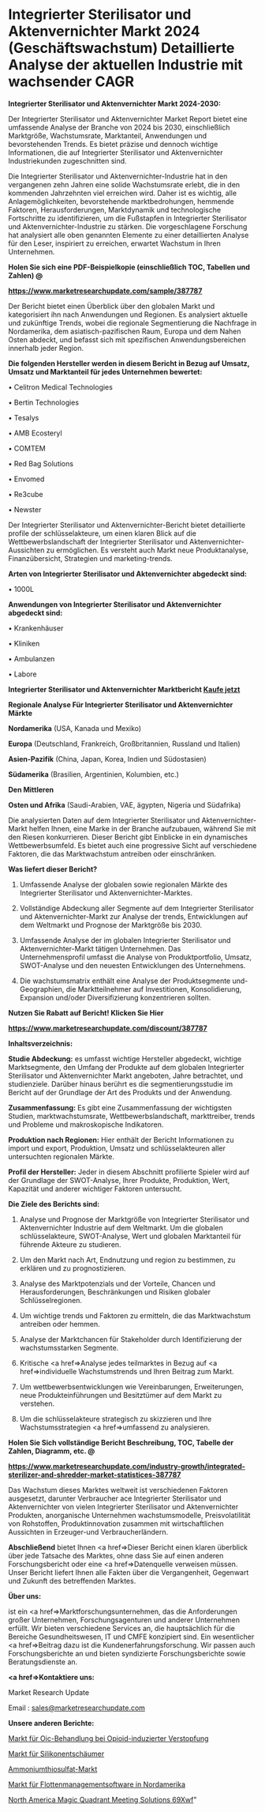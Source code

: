 # Integrierter Sterilisator und Aktenvernichter Markt 2024 (Geschäftswachstum) Detaillierte Analyse der aktuellen Industrie mit wachsender CAGR

<strong>Integrierter Sterilisator und Aktenvernichter Markt 2024-2030:</strong>

Der Integrierter Sterilisator und Aktenvernichter Market Report bietet eine umfassende Analyse der Branche von 2024 bis 2030, einschließlich Marktgröße, Wachstumsrate, Marktanteil, Anwendungen und bevorstehenden Trends. Es bietet präzise und dennoch wichtige Informationen, die auf Integrierter Sterilisator und Aktenvernichter Industriekunden zugeschnitten sind.

Die Integrierter Sterilisator und Aktenvernichter-Industrie hat in den vergangenen zehn Jahren eine solide Wachstumsrate erlebt, die in den kommenden Jahrzehnten viel erreichen wird. Daher ist es wichtig, alle Anlagemöglichkeiten, bevorstehende marktbedrohungen, hemmende Faktoren, Herausforderungen, Marktdynamik und technologische Fortschritte zu identifizieren, um die Fußstapfen in Integrierter Sterilisator und Aktenvernichter-Industrie zu stärken. Die vorgeschlagene Forschung hat analysiert alle oben genannten Elemente zu einer detaillierten Analyse für den Leser, inspiriert zu erreichen, erwartet Wachstum in Ihren Unternehmen.



<strong>Holen Sie sich eine PDF-Beispielkopie (einschließlich TOC, Tabellen und Zahlen) @
</strong>

<strong><a href=https://www.marketresearchupdate.com/sample/387787>

<strong>https://www.marketresearchupdate.com/sample/387787</u></font></a></strong></strong>

Der Bericht bietet einen Überblick über den globalen Markt und kategorisiert ihn nach Anwendungen und Regionen. Es analysiert aktuelle und zukünftige Trends, wobei die regionale Segmentierung die Nachfrage in Nordamerika, dem asiatisch-pazifischen Raum, Europa und dem Nahen Osten abdeckt, und befasst sich mit spezifischen Anwendungsbereichen innerhalb jeder Region.



<strong>Die folgenden Hersteller werden in diesem Bericht in Bezug auf Umsatz, Umsatz und Marktanteil für jedes Unternehmen bewertet:</strong>

• Celitron Medical Technologies

• Bertin Technologies

• Tesalys

• AMB Ecosteryl

• COMTEM

• Red Bag Solutions

• Envomed

• Re3cube

• Newster

Der Integrierter Sterilisator und Aktenvernichter-Bericht bietet detaillierte profile der schlüsselakteure, um einen klaren Blick auf die Wettbewerbslandschaft der Integrierter Sterilisator und Aktenvernichter-Aussichten zu ermöglichen. Es versteht auch Markt neue Produktanalyse, Finanzübersicht, Strategien und marketing-trends.



<strong>Arten von Integrierter Sterilisator und Aktenvernichter abgedeckt sind:</strong>

• 1000L



<strong>Anwendungen von Integrierter Sterilisator und Aktenvernichter abgedeckt sind:</strong>

• Krankenhäuser

• Kliniken

• Ambulanzen

• Labore



<strong>Integrierter Sterilisator und Aktenvernichter Marktbericht <a href=https://www.marketresearchupdate.com/buynow/387787>Kaufe jetzt</a></strong>



<strong>Regionale Analyse Für Integrierter Sterilisator und Aktenvernichter Märkte</strong>



<strong>Nordamerika</strong> (USA, Kanada und Mexiko)



<strong>Europa</strong> (Deutschland, Frankreich, Großbritannien, Russland und Italien)



<strong>Asien-Pazifik</strong> (China, Japan, Korea, Indien und Südostasien)



<strong>Südamerika</strong> (Brasilien, Argentinien, Kolumbien, etc.)



<strong>Den Mittleren</strong> 

<strong>Osten und Afrika</strong> (Saudi-Arabien, VAE, ägypten, Nigeria und Südafrika)

Die analysierten Daten auf dem Integrierter Sterilisator und Aktenvernichter-Markt helfen Ihnen, eine Marke in der Branche aufzubauen, während Sie mit den Riesen konkurrieren. Dieser Bericht gibt Einblicke in ein dynamisches Wettbewerbsumfeld. Es bietet auch eine progressive Sicht auf verschiedene Faktoren, die das Marktwachstum antreiben oder einschränken.



<strong>Was liefert dieser Bericht?</strong>

1. Umfassende Analyse der globalen sowie regionalen Märkte des Integrierter Sterilisator und Aktenvernichter-Marktes.

2. Vollständige Abdeckung aller Segmente auf dem Integrierter Sterilisator und Aktenvernichter-Markt zur Analyse der trends, Entwicklungen auf dem Weltmarkt und Prognose der Marktgröße bis 2030.

3. Umfassende Analyse der im globalen Integrierter Sterilisator und Aktenvernichter-Markt tätigen Unternehmen. Das Unternehmensprofil umfasst die Analyse von Produktportfolio, Umsatz, SWOT-Analyse und den neuesten Entwicklungen des Unternehmens.

4. Die wachstumsmatrix enthält eine Analyse der Produktsegmente und-Geographien, die Marktteilnehmer auf Investitionen, Konsolidierung, Expansion und/oder Diversifizierung konzentrieren sollten.



<strong>Nutzen Sie Rabatt auf Bericht! Klicken Sie Hier
</strong>

<strong><a href=https://www.marketresearchupdate.com/discount/387787>https://www.marketresearchupdate.com/discount/387787</b></u></font></strong></a>



<strong>Inhaltsverzeichnis:</strong>



<strong>Studie Abdeckung:</strong> es umfasst wichtige Hersteller abgedeckt, wichtige Marktsegmente, den Umfang der Produkte auf dem globalen Integrierter Sterilisator und Aktenvernichter Markt angeboten, Jahre betrachtet, und studienziele. Darüber hinaus berührt es die segmentierungsstudie im Bericht auf der Grundlage der Art des Produkts und der Anwendung.



<strong>Zusammenfassung:</strong> Es gibt eine Zusammenfassung der wichtigsten Studien, marktwachstumsrate, Wettbewerbslandschaft, markttreiber, trends und Probleme und makroskopische Indikatoren.



<strong>Produktion nach Regionen:</strong> Hier enthält der Bericht Informationen zu import und export, Produktion, Umsatz und schlüsselakteuren aller untersuchten regionalen Märkte.



<strong>Profil der Hersteller:</strong> Jeder in diesem Abschnitt profilierte Spieler wird auf der Grundlage der SWOT-Analyse, Ihrer Produkte, Produktion, Wert, Kapazität und anderer wichtiger Faktoren untersucht.



<strong>Die Ziele des Berichts sind:</strong>

1) Analyse und Prognose der Marktgröße von Integrierter Sterilisator und Aktenvernichter Industrie auf dem Weltmarkt.
Um die globalen schlüsselakteure, SWOT-Analyse, Wert und globalen Marktanteil für führende Akteure zu studieren.

2) Um den Markt nach Art, Endnutzung und region zu bestimmen, zu erklären und zu prognostizieren.

3) Analyse des Marktpotenzials und der Vorteile, Chancen und Herausforderungen, Beschränkungen und Risiken globaler Schlüsselregionen.

4) Um wichtige trends und Faktoren zu ermitteln, die das Marktwachstum antreiben oder hemmen.

5) Analyse der Marktchancen für Stakeholder durch Identifizierung der wachstumsstarken Segmente.

6) Kritische <a href=>Analyse</a> jedes teilmarktes in Bezug auf <a href=>individuelle</a> Wachstumstrends und Ihren Beitrag zum Markt.

7) Um wettbewerbsentwicklungen wie Vereinbarungen, Erweiterungen, neue Produkteinführungen und Besitztümer auf dem Markt zu verstehen.

8) Um die schlüsselakteure strategisch zu skizzieren und Ihre Wachstumsstrategien <a href=>umfassend</a> zu analysieren.



<strong>Holen Sie Sich vollständige Bericht Beschreibung, TOC, Tabelle der Zahlen, Diagramm, etc. @ </strong>

<strong><a href=https://www.marketresearchupdate.com/industry-growth/integrated-sterilizer-and-shredder-market-statistices-387787>https://www.marketresearchupdate.com/industry-growth/integrated-sterilizer-and-shredder-market-statistices-387787</a></font></strong>

Das Wachstum dieses Marktes weltweit ist verschiedenen Faktoren ausgesetzt, darunter Verbraucher ace Integrierter Sterilisator und Aktenvernichter von vielen Integrierter Sterilisator und Aktenvernichter Produkten, anorganische Unternehmen wachstumsmodelle, Preisvolatilität von Rohstoffen, Produktinnovation zusammen mit wirtschaftlichen Aussichten in Erzeuger-und Verbraucherländern.



<strong>Abschließend</strong> bietet Ihnen <a href=>Dieser</a> Bericht einen klaren überblick über jede Tatsache des Marktes, ohne dass Sie auf einen anderen Forschungsbericht oder eine <a href=>Datenquelle</a> verweisen müssen. Unser Bericht liefert Ihnen alle Fakten über die Vergangenheit, Gegenwart und Zukunft des betreffenden Marktes.



<strong>Über uns:</strong>

 ist ein <a href=>Marktfors</a>chungsunternehmen, das die Anforderungen großer Unternehmen, Forschungsagenturen und anderer Unternehmen erfüllt. Wir bieten verschiedene Services an, die hauptsächlich für die Bereiche Gesundheitswesen, IT und CMFE konzipiert sind. Ein wesentlicher <a href=>Beitrag</a> dazu ist die Kundenerfahrungsforschung. Wir passen auch Forschungsberichte an und bieten syndizierte Forschungsberichte sowie Beratungsdienste an.



<strong><a href=>Kontaktiere uns:</a></strong>

Market Research Update

Email : sales@marketresearchupdate.com



<strong>Unsere anderen Berichte:</strong>

<a href=https://www.linkedin.com/pulse/opioid-induced-constipation-oic-treatment-market-1f>Markt für Oic-Behandlung bei Opioid-induzierter Verstopfung</a>

<a href=https://www.linkedin.com/pulse/silicone-defoamer-market-size-industry-growth>Markt für Silikonentschäumer</a>

<a href=https://www.linkedin.com/pulse/ammonium-thiosulfate-market-size-emerging-trends>Ammoniumthiosulfat-Markt</a>

<a href=https://www.linkedin.com/pulse/north-america-fleet-management-software-market-2023-continues>Markt für Flottenmanagementsoftware in Nordamerika</a>

<a href=https://www.linkedin.com/pulse/north-america-magic-quadrant-meeting-solutions-69xwf/>North America Magic Quadrant Meeting Solutions 69Xwf</a>"
